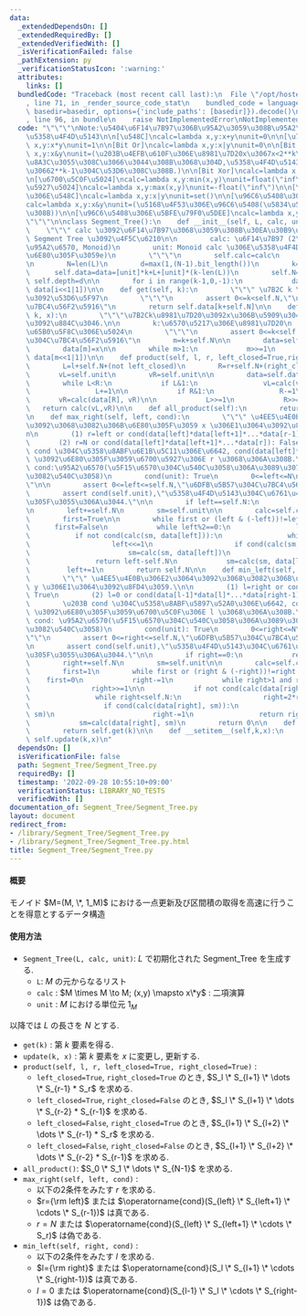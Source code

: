 ```yaml
---
data:
  _extendedDependsOn: []
  _extendedRequiredBy: []
  _extendedVerifiedWith: []
  _isVerificationFailed: false
  _pathExtension: py
  _verificationStatusIcon: ':warning:'
  attributes:
    links: []
  bundledCode: "Traceback (most recent call last):\n  File \"/opt/hostedtoolcache/Python/3.10.7/x64/lib/python3.10/site-packages/onlinejudge_verify/documentation/build.py\"\
    , line 71, in _render_source_code_stat\n    bundled_code = language.bundle(stat.path,\
    \ basedir=basedir, options={'include_paths': [basedir]}).decode()\n  File \"/opt/hostedtoolcache/Python/3.10.7/x64/lib/python3.10/site-packages/onlinejudge_verify/languages/python.py\"\
    , line 96, in bundle\n    raise NotImplementedError\nNotImplementedError\n"
  code: "\"\"\"\nNote:\u5404\u6F14\u7B97\u306B\u95A2\u3059\u308B\u95A2\u6570\u3068\
    \u5358\u4F4D\u5143\n\n[\u548C]\ncalc=lambda x,y:x+y\nunit=0\n\n[\u7A4D]\ncalc=lambda\
    \ x,y:x*y\nunit=1\n\n[Bit Or]\ncalc=lambda x,y:x|y\nunit=0\n\n[Bit And]\ncalc=lambda\
    \ x,y:x&y\nunit=(\u203B\u4EFB\u610F\u306E\u8981\u7D20x\u3067x<2**k\u304C\u4FDD\
    \u8A3C\u3055\u308C\u3066\u3044\u308B\u3068\u304D,\u5358\u4F4D\u5143\u3068\u3057\
    \u30662**k-1\u304C\u53D6\u308C\u308B.)\n\n[Bit Xor]\ncalc=lambda x,y:x^y\nunit=0\n\
    \n[\u6700\u5C0F\u5024]\ncalc=lambda x,y:min(x,y)\nunit=float(\"inf\")\n\n[\u6700\
    \u5927\u5024]\ncalc=lambda x,y:max(x,y)\nunit=-float(\"inf\")\n\n[\u96C6\u5408\
    \u306E\u548C]\ncalc=lambda x,y:x|y\nunit=set()\n\n[\u96C6\u5408\u306E\u7A4D]\n\
    calc=lambda x,y:x&y\nunit=(\u5168\u4F53\u306E\u96C6\u5408(\u5834\u5408\u306B\u3088\
    \u308B))\n\n[\u96C6\u5408\u306E\u5BFE\u79F0\u5DEE]\ncalc=lambda x,y:x^y\nunit=set()\n\
    \"\"\"\n\nclass Segment_Tree():\n    def __init__(self, L, calc, unit):\n    \
    \    \"\"\" calc \u3092\u6F14\u7B97\u3068\u3059\u308B\u30EA\u30B9\u30C8 L \u306E\
    \ Segment Tree \u3092\u4F5C\u6210\n\n        calc: \u6F14\u7B97 (2\u5909\u6570\
    \u95A2\u6570, Monoid)\n        unit: Monoid calc \u306E\u5358\u4F4D\u5143 (xe=ex=x\u3092\
    \u6E80\u305F\u3059e)\n        \"\"\"\n        self.calc=calc\n        self.unit=unit\n\
    \n        N=len(L)\n        d=max(1,(N-1).bit_length())\n        k=1<<d\n\n  \
    \      self.data=data=[unit]*k+L+[unit]*(k-len(L))\n        self.N=k\n       \
    \ self.depth=d\n\n        for i in range(k-1,0,-1):\n            data[i]=calc(data[i<<1],\
    \ data[i<<1|1])\n\n    def get(self, k):\n        \"\"\" \u7B2C k \u8981\u7D20\
    \u3092\u53D6\u5F97\n        \"\"\"\n        assert 0<=k<self.N,\"\u6DFB\u5B57\u304C\
    \u7BC4\u56F2\u5916\"\n        return self.data[k+self.N]\n\n    def update(self,\
    \ k, x):\n        \"\"\"\u7B2Ck\u8981\u7D20\u3092x\u306B\u5909\u3048,\u66F4\u65B0\
    \u3092\u884C\u3046.\n\n        k:\u6570\u5217\u306E\u8981\u7D20\n        x:\u66F4\
    \u65B0\u5F8C\u306E\u5024\n        \"\"\"\n        assert 0<=k<self.N,\"\u6DFB\u5B57\
    \u304C\u7BC4\u56F2\u5916\"\n        m=k+self.N\n\n        data=self.data; calc=self.calc\n\
    \        data[m]=x\n\n        while m>1:\n            m>>=1\n            data[m]=calc(data[m<<1],\
    \ data[m<<1|1])\n\n    def product(self, l, r, left_closed=True,right_closed=True):\n\
    \        L=l+self.N+(not left_closed)\n        R=r+self.N+(right_closed)\n\n \
    \       vL=self.unit\n        vR=self.unit\n\n        data=self.data; calc=self.calc\n\
    \        while L<R:\n            if L&1:\n                vL=calc(vL, data[L])\n\
    \                L+=1\n\n            if R&1:\n                R-=1\n         \
    \       vR=calc(data[R], vR)\n\n            L>>=1\n            R>>=1\n\n     \
    \   return calc(vL,vR)\n\n    def all_product(self):\n        return self.data[1]\n\
    \n    def max_right(self, left, cond):\n        \"\"\" \u4EE5\u4E0B\u306E2\u3064\
    \u3092\u3068\u3082\u306B\u6E80\u305F\u3059 x \u306E1\u3064\u3092\u8FD4\u3059.\\\
    n\n        (1) r=left or cond(data[left]*data[left+1]*...*data[r-1]): True\n \
    \       (2) r=N or cond(data[left]*data[left+1]*...*data[r]): False\n        \u203B\
    \ cond \u304C\u5358\u8ABF\u6E1B\u5C11\u306E\u6642, cond(data[left]*...*data[r-1])\
    \ \u3092\u6E80\u305F\u3059\u6700\u5927\u306E r \u3068\u306A\u308B.\n\n       \
    \ cond:\u95A2\u6570(\u5F15\u6570\u304C\u540C\u3058\u306A\u3089\u3070\u7D50\u679C\
    \u3082\u540C\u3058)\n        cond(unit): True\n        0<=left<=N\n        \"\"\
    \"\n\n        assert 0<=left<=self.N,\"\u6DFB\u5B57\u304C\u7BC4\u56F2\u5916\"\n\
    \        assert cond(self.unit),\"\u5358\u4F4D\u5143\u304C\u6761\u4EF6\u3092\u6E80\
    \u305F\u3055\u306A\u3044.\"\n\n        if left==self.N:\n            return self.N\n\
    \n        left+=self.N\n        sm=self.unit\n\n        calc=self.calc; data=self.data\n\
    \        first=True\n\n        while first or (left & (-left))!=left:\n      \
    \      first=False\n            while left%2==0:\n                left>>=1\n \
    \           if not cond(calc(sm, data[left])):\n                while left<self.N:\n\
    \                    left<<=1\n                    if cond(calc(sm, data[left])):\n\
    \                        sm=calc(sm, data[left])\n                        left+=1\n\
    \                return left-self.N\n            sm=calc(sm, data[left])\n   \
    \         left+=1\n        return self.N\n\n    def min_left(self, right, cond):\n\
    \        \"\"\" \u4EE5\u4E0B\u306E2\u3064\u3092\u3068\u3082\u306B\u6E80\u305F\u3059\
    \ y \u306E1\u3064\u3092\u8FD4\u3059.\\n\n        (1) l=right or cond(data[l]*data[l+1]*...*data[right-1]):\
    \ True\n        (2) l=0 or cond(data[l-1]*data[l]*...*data[right-1]): False\n\
    \        \u203B cond \u304C\u5358\u8ABF\u5897\u52A0\u306E\u6642, cond(data[l]*...*data[right-1])\
    \ \u3092\u6E80\u305F\u3059\u6700\u5C0F\u306E l \u3068\u306A\u308B.\n\n       \
    \ cond: \u95A2\u6570(\u5F15\u6570\u304C\u540C\u3058\u306A\u3089\u3070\u7D50\u679C\
    \u3082\u540C\u3058)\n        cond(unit): True\n        0<=right<=N\n        \"\
    \"\"\n        assert 0<=right<=self.N,\"\u6DFB\u5B57\u304C\u7BC4\u56F2\u5916\"\
    \n        assert cond(self.unit),\"\u5358\u4F4D\u5143\u304C\u6761\u4EF6\u3092\u6E80\
    \u305F\u3055\u306A\u3044.\"\n\n        if right==0:\n            return 0\n\n\
    \        right+=self.N\n        sm=self.unit\n\n        calc=self.calc; data=self.data\n\
    \        first=1\n        while first or (right & (-right))!=right:\n        \
    \    first=0\n            right-=1\n            while right>1 and right&1:\n \
    \               right>>=1\n\n            if not cond(calc(data[right], sm)):\n\
    \                while right<self.N:\n                    right=2*right+1\n  \
    \                  if cond(calc(data[right], sm)):\n                        sm=calc(data[right],\
    \ sm)\n                        right-=1\n                return right+1-self.N\n\
    \            sm=calc(data[right], sm)\n        return 0\n\n    def __getitem__(self,k):\n\
    \        return self.get(k)\n\n    def __setitem__(self,k,x):\n        return\
    \ self.update(k,x)\n"
  dependsOn: []
  isVerificationFile: false
  path: Segment_Tree/Segment_Tree.py
  requiredBy: []
  timestamp: '2022-09-28 10:55:10+09:00'
  verificationStatus: LIBRARY_NO_TESTS
  verifiedWith: []
documentation_of: Segment_Tree/Segment_Tree.py
layout: document
redirect_from:
- /library/Segment_Tree/Segment_Tree.py
- /library/Segment_Tree/Segment_Tree.py.html
title: Segment_Tree/Segment_Tree.py
---
```


#### 概要
モノイド $M=(M, \*, 1_M)$ における一点更新及び区間積の取得を高速に行うことを得意とするデータ構造

#### 使用方法

- `Segment_Tree(L, calc, unit)`: $L$ で初期化された Segment_Tree を生成する.
  - `L`: $M$ の元からなるリスト
  - `calc` : $M \times M \to M; (x,y) \mapsto x\*y$ : 二項演算
  - `unit` : $M$ における単位元 $1_M$

以降では $L$ の長さを $N$ とする.

- `get(k)` : 第 $k$ 要素を得る.
- `update(k, x)` : 第 $k$ 要素を $x$ に変更し, 更新する.
- `product(self, l, r, left_closed=True, right_closed=True)` :
    - `left_closed=True`, `right_closed=True` のとき, $S_l \* S_{l+1} \* \dots \* S_{r-1} * S_r$ を求める.
    - `left_closed=True`, `right_closed=False` のとき, $S_l \* S_{l+1} \* \dots \* S_{r-2} * S_{r-1}$ を求める.
    - `left_closed=False`, `right_closed=True` のとき, $S_{l+1} \* S_{l+2} \* \dots \* S_{r-1} * S_r$ を求める.
    - `left_closed=False`, `right_closed=False` のとき, $S_{l+1} \* S_{l+2} \* \dots \* S_{r-2} * S_{r-1}$ を求める.
- `all_product()`: $S_0 \* S_1 \* \dots \* S_{N-1}$ を求める.
- `max_right(self, left, cond)` :
    - 以下の2条件をみたす $r$ を求める.
    - $r={\rm left}$ または $\operatorname{cond}(S_{left} \* S_{left+1} \* \cdots \* S_{r-1})$ は真である.
    - $r=N$ または $\operatorname{cond}(S_{left} \* S_{left+1} \* \cdots \* S_r)$ は偽である.
- `min_left(self, right, cond)` :
    - 以下の2条件をみたす $l$ を求める.
    - $l={\rm right}$ または $\operatorname{cond}(S_l \* S_{l+1} \* \cdots \* S_{right-1})$ は真である.
    - $l=0$ または $\operatorname{cond}(S_{l-1} \* S_l \* \cdots \* S_{right-1})$ は偽である.
